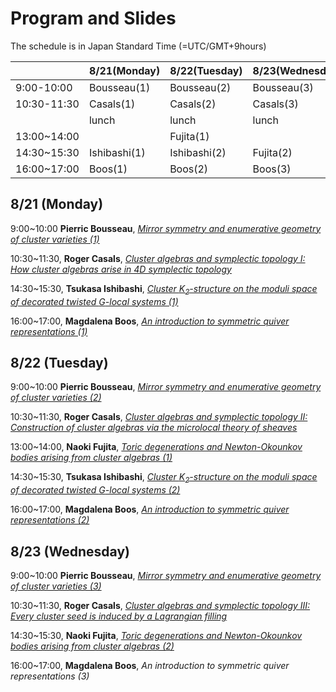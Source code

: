 <script type="text/x-mathjax-config">MathJax.Hub.Config({tex2jax:{inlineMath:[['\$','\$'],['\\(','\\)']],processEscapes:true},CommonHTML: {matchFontHeight:false}});</script> 
<script type="text/javascript" async src="https://cdnjs.cloudflare.com/ajax/libs/mathjax/2.7.1/MathJax.js?config=TeX-MML-AM_CHTML"></script>

# Program and Slides

The schedule is in Japan Standard Time (=UTC/GMT+9hours)

||8/21(Monday)|8/22(Tuesday)|8/23(Wednesday)|
|----|----|----|----|
|9:00-10:00|Bousseau(1)|Bousseau(2)|Bousseau(3)|
|10:30-11:30|Casals(1)|Casals(2)|Casals(3)|
||lunch|lunch|lunch|
|13:00~14:00||Fujita(1)||
|14:30~15:30|Ishibashi(1)|Ishibashi(2)|Fujita(2)|
|16:00~17:00|Boos(1)|Boos(2)|Boos(3)|

## 8/21 (Monday)
9:00~10:00 **Pierric Bousseau**, [*Mirror symmetry and enumerative geometry of cluster varieties (1)*](slides/Bousseau_1.pdf)

10:30~11:30, **Roger Casals**, [*Cluster algebras and symplectic topology I: How cluster algebras arise in 4D symplectic topology*](slides/Casals_1.pdf)

14:30~15:30, **Tsukasa Ishibashi**, [*Cluster $K_2$-structure on the moduli space of decorated twisted $G$-local systems (1)*](slides/Ishibashi_1_corrected.pdf)

16:00~17:00, **Magdalena Boos**, [*An introduction to symmetric quiver representations (1)*](slides/Boos_1.pdf)

## 8/22 (Tuesday)
9:00~10:00 **Pierric Bousseau**, [*Mirror symmetry and enumerative geometry of cluster varieties (2)*](slides/Bousseau_2.pdf)

10:30~11:30, **Roger Casals**, [*Cluster algebras and symplectic topology II: Construction of cluster algebras via the microlocal theory of sheaves*](slides/Casals_2.pdf)

13:00~14:00, **Naoki Fujita**, [*Toric degenerations and Newton-Okounkov bodies arising from cluster algebras (1)*](slides/Fujita_1.pdf)

14:30~15:30, **Tsukasa Ishibashi**, [*Cluster $K_2$-structure on the moduli space of decorated twisted $G$-local systems (2)*](slides/Ishibashi_2_corrected.pdf)

16:00~17:00, **Magdalena Boos**, [*An introduction to symmetric quiver representations (2)*](slides/Boos_2.pdf)

## 8/23 (Wednesday)
9:00~10:00 **Pierric Bousseau**, [*Mirror symmetry and enumerative geometry of cluster varieties (3)*](slides/Bousseau_3.pdf)

10:30~11:30, **Roger Casals**, [*Cluster algebras and symplectic topology III: Every cluster seed is induced by a Lagrangian filling*](slides/Casals_3.pdf)

14:30~15:30, **Naoki Fujita**, [*Toric degenerations and Newton-Okounkov bodies arising from cluster algebras (2)*](slides/Fujita_2.pdf)

16:00~17:00, **Magdalena Boos**, *An introduction to symmetric quiver representations (3)*
